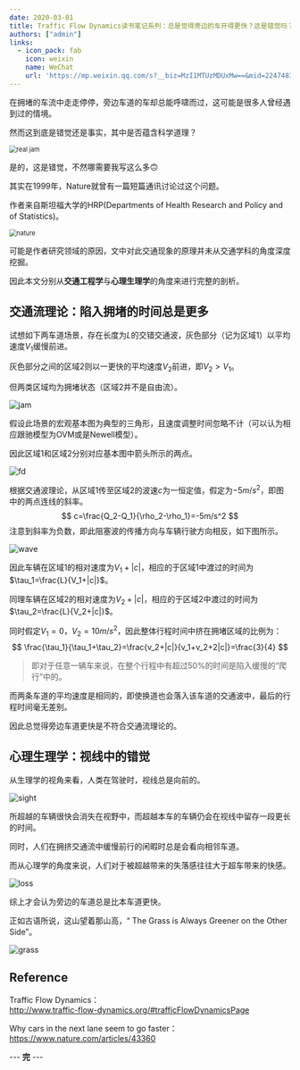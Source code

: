 ```yaml
---
date: 2020-03-01
title: Traffic Flow Dynamics读书笔记系列：总是觉得旁边的车开得更快？这是错觉吗？
authors: ["admin"]
links:
  - icon_pack: fab
    icon: weixin
    name: WeChat
    url: 'https://mp.weixin.qq.com/s?__biz=MzI1MTUzMDUxMw==&mid=2247483691&idx=1&sn=3946b69168dbff47388c3a1f419b498b&chksm=e9f0dd55de875443fbb46aa4c9aee5a5e0c7ef8b931f596cb531bfc9179c4353bc670f715a01&mpshare=1&scene=1&srcid=&sharer_sharetime=1582970236000&sharer_shareid=dac10d352441ca68e744ca96ba7dc1c0&key=068cf6e98cf9479cf197eb56cf0ec6a65ac51c9e9f95feac3f1cc06ca23688a280e7606f661bfa32ea941bcdea255cd4c3e6ad25dfd8a6aee36c0c4b4d9486bbb077156f9303534bc266cbd52465cd1a&ascene=1&uin=MjUzMzA0MDcwNw%3D%3D&devicetype=Windows+10&version=62080079&lang=zh_CN&exportkey=AeZJwCT3gTjEjcZ1NjfDnuc%3D&pass_ticket=%2FbS0zO1Ubxo93nmUvqf0F50jOcyHTVeGGpLAsEhkZLuhEMfBPq51YTxzlXrWKtnn'
---
```

在拥堵的车流中走走停停，旁边车道的车却总能呼啸而过，这可能是很多人曾经遇到过的情境。

然而这到底是错觉还是事实，其中是否蕴含科学道理？

<img src="https://raw.githubusercontent.com/tjzxh/pics-of-blog/master/tan-kaninthanond-VEVfbQtyB8s-unsplash.jpg" alt="real jam" style="zoom:80%;" />

是的，这是错觉，不然哪需要我写这么多:upside_down_face:

其实在1999年，Nature就曾有一篇短篇通讯讨论过这个问题。

作者来自斯坦福大学的HRP(Departments of Health Research and Policy and of Statistics)。

<img src="https://raw.githubusercontent.com/tjzxh/pics-of-blog/master/nature.PNG" alt="nature" style="zoom:80%;" />

可能是作者研究领域的原因，文中对此交通现象的原理并未从交通学科的角度深度挖掘。

因此本文分别从**交通工程学**与**心理生理学**的角度来进行完整的剖析。

## 交通流理论：陷入拥堵的时间总是更多

试想如下两车道场景，存在长度为$L$的交错交通波，灰色部分（记为区域1）以平均速度$V_{1}$缓慢前进。

灰色部分之间的区域2则以一更快的平均速度$V_{2}$前进，即$V_{2}>V_1$。

但两类区域均为拥堵状态（区域2并不是自由流）。

![jam](https://raw.githubusercontent.com/tjzxh/pics-of-blog/master/%E4%BA%A4%E9%94%99.png)

假设此场景的宏观基本图为典型的三角形，且速度调整时间忽略不计（可以认为相应跟驰模型为OVM或是Newell模型）。

因此区域1和区域2分别对应基本图中箭头所示的两点。

![fd](https://raw.githubusercontent.com/tjzxh/pics-of-blog/master/%E5%9F%BA%E6%9C%AC%E5%9B%BE%20%5B2%5D.png)

根据交通波理论，从区域1传至区域2的波速$c$为一恒定值，假定为$-5m/s^2$，即图中的两点连线的斜率。
$$
c=\frac{Q_2-Q_1}{\rho_2-\rho_1}=-5m/s^2
$$
注意到斜率为负数，即此阻塞波的传播方向与车辆行驶方向相反，如下图所示。

![wave](https://raw.githubusercontent.com/tjzxh/pics-of-blog/master/jam.gif)

因此车辆在区域$1$的相对速度为$V_1+|c|$，相应的于区域$1$中渡过的时间为$\tau_1=\frac{L}{V_1+|c|}$。

同理车辆在区域$2$的相对速度为$V_2+|c|$，相应的于区域$2$中渡过的时间为$\tau_2=\frac{L}{V_2+|c|}$。

同时假定$V_1=0$，$V_2=10m/s^2$，因此整体行程时间中挤在拥堵区域的比例为：
$$
\frac{\tau_1}{\tau_1+\tau_2}=\frac{v_2+|c|}{v_1+v_2+2|c|}=\frac{3}{4}
$$
> 即对于任意一辆车来说，在整个行程中有超过50%的时间是陷入缓慢的“爬行”中的。

而两条车道的平均速度是相同的，即使换道也会落入该车道的交通波中，最后的行程时间毫无差别。

因此总觉得旁边车道更快是不符合交通流理论的。



## 心理生理学：视线中的错觉

从生理学的视角来看，人类在驾驶时，视线总是向前的。

![sight](https://raw.githubusercontent.com/tjzxh/pics-of-blog/master/why-kei-8e2gal_GIE8-unsplash.jpg)

所超越的车辆很快会消失在视野中，而超越本车的车辆仍会在视线中留存一段更长的时间。

同时，人们在拥挤交通流中缓慢前行的闲暇时总是会看向相邻车道。

而从心理学的角度来说，人们对于被超越带来的失落感往往大于超车带来的快感。

![loss](https://raw.githubusercontent.com/tjzxh/pics-of-blog/master/marcos-paulo-prado-_aRzwAI1ZeM-unsplash.jpg)

综上才会认为旁边的车道总是比本车道更快。

正如古语所说，这山望着那山高，“ The Grass is Always Greener on the Other Side”。

![grass](https://raw.githubusercontent.com/tjzxh/pics-of-blog/master/phil-goodwin-Ys85uMksDHc-unsplash.jpg)

## Reference

Traffic Flow Dynamics：\
http://www.traffic-flow-dynamics.org/#trafficFlowDynamicsPage

Why cars in the next lane seem to go faster：\
https://www.nature.com/articles/43360

--- **完** ---